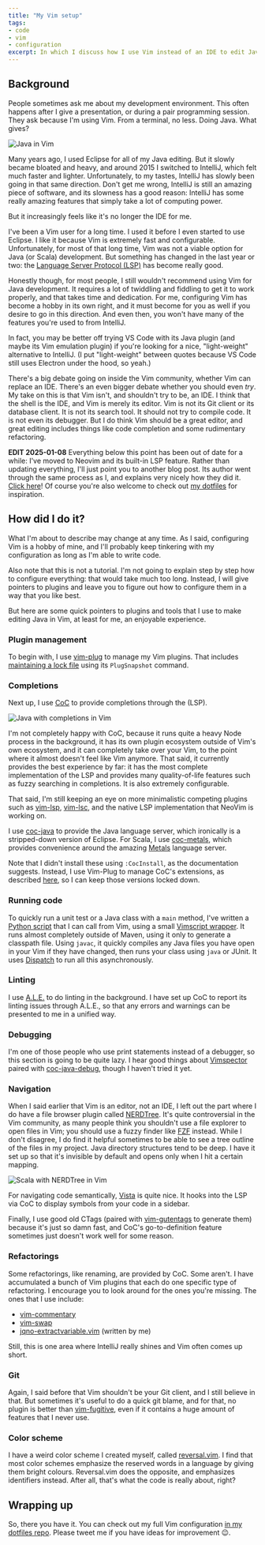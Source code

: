 ```yaml
---
title: "My Vim setup"
tags:
- code
- vim
- configuration
excerpt: In which I discuss how I use Vim instead of an IDE to edit Java code.
---
```

## Background

People sometimes ask me about my development environment. This often happens after I give a presentation, or during a pair programming session. They ask because I'm using Vim. From a terminal, no less. Doing Java. What gives?

![Java in Vim](/images/2020-09-09-my-vim-setup/vim-1.png)

Many years ago, I used Eclipse for all of my Java editing. But it slowly became bloated and heavy, and around 2015 I switched to IntelliJ, which felt much faster and lighter. Unfortunately, to my tastes, IntelliJ has slowly been going in that same direction. Don't get me wrong, IntelliJ is still an amazing piece of software, and its slowness has a good reason: IntelliJ has some really amazing features that simply take a lot of computing power.

But it increasingly feels like it's no longer the IDE for me.

I've been a Vim user for a long time. I used it before I even started to use Eclipse. I like it because Vim is extremely fast and configurable. Unfortunately, for most of that long time, Vim was not a viable option for Java (or Scala) development. But something has changed in the last year or two: the [Language Server Protocol (LSP)](https://microsoft.github.io/language-server-protocol/) has become really good.

Honestly though, for most people, I still wouldn't recommend using Vim for Java development. It requires a lot of twiddling and fiddling to get it to work properly, and that takes time and dedication. For me, configuring Vim has become a hobby in its own right, and it must become for you as well if you desire to go in this direction. And even then, you won't have many of the features you're used to from IntelliJ.

In fact, you may be better off trying VS Code with its Java plugin (and maybe its Vim emulation plugin) if you're looking for a nice, "light-weight" alternative to IntelliJ. (I put "light-weight" between quotes because VS Code still uses Electron under the hood, so yeah.)

There's a big debate going on inside the Vim community, whether Vim can replace an IDE. There's an even bigger debate whether you should even _try_. My take on this is that Vim isn't, and shouldn't try to be, an IDE. I think that the shell is the IDE, and Vim is merely its editor. Vim is not its Git client or its database client. It is not its search tool. It should not try to compile code. It is not even its debugger. But I do think Vim should be a great editor, and great editing includes things like code completion and some rudimentary refactoring.

**EDIT 2025-01-08** Everything below this point has been out of date for a while: I've moved to Neovim and its built-in LSP feature. Rather than updating everything, I'll just point you to another blog post. Its author went through the same process as I, and explains very nicely how they did it. [Click here](https://ptrtojoel.dev/posts/so-you-want-to-write-java-in-neovim/)! Of course you're also welcome to check out [my dotfiles](https://github.com/jqno/dotfiles/tree/main/nvim/) for inspiration.

## How did I do it?

What I'm about to describe may change at any time. As I said, configuring Vim is a hobby of mine, and I'll probably keep tinkering with my configuration as long as I'm able to write code.

Also note that this is not a tutorial. I'm not going to explain step by step how to configure everything: that would take much too long. Instead, I will give pointers to plugins and leave you to figure out how to configure them in a way that you like best.

But here are some quick pointers to plugins and tools that I use to make editing Java in Vim, at least for me, an enjoyable experience.

### Plugin management

To begin with, I use [vim-plug](https://github.com/junegunn/vim-plug) to manage my Vim plugins. That includes [maintaining a lock file](https://www.simplethread.com/editor-plugins-belong-in-lock-file/) using its `PlugSnapshot` command.

### Completions

Next up, I use [CoC](https://github.com/neoclide/coc.nvim) to provide completions through the (LSP).

![Java with completions in Vim](/images/2020-09-09-my-vim-setup/vim-2.png)

I'm not completely happy with CoC, because it runs quite a heavy Node process in the background, it has its own plugin ecosystem outside of Vim's own ecosystem, and it can completely take over your Vim, to the point where it almost doesn't feel like Vim anymore. That said, it currently provides the best experience by far: it has the most complete implementation of the LSP and provides many quality-of-life features such as fuzzy searching in completions. It is also extremely configurable.

That said, I'm still keeping an eye on more minimalistic competing plugins such as [vim-lsp](https://github.com/prabirshrestha/vim-lsp), [vim-lsc](https://github.com/natebosch/vim-lsc), and the native LSP implementation that NeoVim is working on.

I use [coc-java](https://github.com/neoclide/coc-java) to provide the Java language server, which ironically is a stripped-down version of Eclipse. For Scala, I use [coc-metals](https://github.com/scalameta/coc-metals), which provides convenience around the amazing [Metals](https://scalameta.org/metals/) language server.

Note that I didn't install these using `:CocInstall`, as the documentation suggests. Instead, I use Vim-Plug to manage CoC's extensions, as described [here](https://github.com/neoclide/coc.nvim/wiki/Using-coc-extensions#use-vims-plugin-manager-for-coc-extension), so I can keep those versions locked down.

### Running code

To quickly run a unit test or a Java class with a `main` method, I've written a [Python script](https://github.com/jqno/dotfiles/blob/1e4ccbefc511662fe8bfe09080a3b4ee173dae53/scripts/runjava.py) that I can call from Vim, using a small [Vimscript wrapper](https://github.com/jqno/dotfiles/blob/1e4ccbefc511662fe8bfe09080a3b4ee173dae53/vim/plugin/runjava.vim). It runs almost completely outside of Maven, using it only to generate a classpath file. Using `javac`, it quickly compiles any Java files you have open in your Vim if they have changed, then runs your class using `java` or JUnit. It uses [Dispatch](https://github.com/tpope/vim-dispatch) to run all this asynchronously.

### Linting

I use [A.L.E.](https://github.com/dense-analysis/ale) to do linting in the background. I have set up CoC to report its linting issues through A.L.E., so that any errors and warnings can be presented to me in a unified way.

### Debugging

I'm one of those people who use print statements instead of a debugger, so this section is going to be quite lazy. I hear good things about [Vimspector](https://github.com/puremourning/vimspector) paired with [coc-java-debug](https://github.com/dansomething/coc-java-debug), though I haven't tried it yet.

### Navigation

When I said earlier that Vim is an editor, not an IDE, I left out the part where I do have a file browser plugin called [NERDTree](https://github.com/preservim/nerdtree). It's quite controversial in the Vim community, as many people think you shouldn't use a file explorer to open files in Vim; you should use a fuzzy finder like [FZF](https://github.com/junegunn/fzf.vim) instead. While I don't disagree, I do find it helpful sometimes to be able to see a tree outline of the files in my project. Java directory structures tend to be deep. I have it set up so that it's invisible by default and opens only when I hit a certain mapping.

![Scala with NERDTree in Vim](/images/2020-09-09-my-vim-setup/vim-3.png)

For navigating code semantically, [Vista](https://github.com/liuchengxu/vista.vim) is quite nice. It hooks into the LSP via CoC to display symbols from your code in a sidebar.

Finally, I use good old CTags (paired with [vim-gutentags](https://github.com/ludovicchabant/vim-gutentags) to generate them) because it's just so damn fast, and CoC's go-to-definition feature sometimes just doesn't work well for some reason.

### Refactorings

Some refactorings, like renaming, are provided by CoC. Some aren't. I have accumulated a bunch of Vim plugins that each do one specific type of refactoring. I encourage you to look around for the ones you're missing. The ones that I use include:

* [vim-commentary](https://github.com/tpope/vim-commentary)
* [vim-swap](https://github.com/machakann/vim-swap)
* [jqno-extractvariable.vim](https://github.com/jqno/jqno-extractvariable.vim) (written by me)

Still, this is one area where IntelliJ really shines and Vim often comes up short.

### Git

Again, I said before that Vim shouldn't be your Git client, and I still believe in that. But sometimes it's useful to do a quick git blame, and for that, no plugin is better than [vim-fugitive](https://github.com/tpope/vim-fugitive), even if it contains a huge amount of features that I never use.

### Color scheme

I have a weird color scheme I created myself, called [reversal.vim](https://github.com/jqno/reversal.vim). I find that most color schemes emphasize the reserved words in a language by giving them bright colours. Reversal.vim does the opposite, and emphasizes identifiers instead. After all, that's what the code is really about, right?

## Wrapping up

So, there you have it. You can check out my full Vim configuration [in my dotfiles repo](https://github.com/jqno/dotfiles/tree/main/vim). Please tweet me if you have ideas for improvement 😉.

